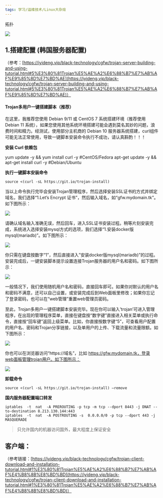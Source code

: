 ```yaml
---
tags: 学习/运维技术/Linux大杂烩
---
```

  

拓扑 

![](https://cdn.nlark.com/yuque/0/2022/png/22349687/1650526858827-16fc5093-a5d2-42c7-8646-31b14f90e20a.png)

## 1.搭建配置 (韩国服务器配置)

（参考：[https://iyideng.vip/black-technology/cgfw/trojan-server-building-and-using-tutorial.html#5%E3%80%81Trojan%E5%AE%A2%E6%88%B7%E7%AB%AF%E9%85%8D%E7%BD%AE](https://iyideng.vip/black-technology/cgfw/trojan-server-building-and-using-tutorial.html#5%E3%80%81Trojan%E5%AE%A2%E6%88%B7%E7%AB%AF%E9%85%8D%E7%BD%AE)）

#### **Trojan多用户一键搭建脚本（推荐）**

在这里，我推荐您使用 Debian 9/11 或 CentOS 7 系统搭建环境（推荐使用 Debian 11 系统），如果您使用其他系统环境搭建可能会遇到莫名其妙的问题，浪费时间和精力。经测试，使用部分主机商的 Debian 10 服务器系统搭建，curl组件可能无法正常使用，导致一键脚本安装命令执行不成功，请认真斟酌！！！

**安装 Curl 依赖包**

yum update -y && yum install curl -y #CentOS/Fedora apt-get update -y && apt-get install curl -y #Debian/Ubuntu

**执行一键脚本安装命令**

```shell
source <(curl -sL https://git.io/trojan-install)
```

当以上命令执行完毕会安装Trojan管理程序，然后选择安装SSL证书的方式并绑定域名，我们选择“1.Let’s Encrypt 证书”，然后输入域名，如“gfw.mydomain.tk”。如下图所示：

![](https://cdn.nlark.com/yuque/0/2022/png/22349687/1650525482357-3b1f1cf1-76b8-4a51-a127-83a226575f95.png)

请确认域名输入准确无误，然后回车，进入SSL证书安装过程。稍等片刻安装完成，系统进入选择安装mysql方式的选项，我们选择“1.安装docker版mysql(mariadb)”。如下图所示：

![](https://cdn.nlark.com/yuque/0/2022/png/22349687/1650525482525-13441053-0edd-400f-8d31-6d0d1e26ebb3.png)

你只需在键盘按数字“1”，然后直接进入”安装docker版mysql(mariadb)”的过程。安装完成后，一键安装脚本提示设置连接Trojan服务器的用户名和密码。如下图所示：

![](https://cdn.nlark.com/yuque/0/2022/png/22349687/1650525482331-88d8cdb6-8727-4995-ba53-25d640b9ff0d.png)

一般情况下，我们使用随机用户名和密码，直接回车即可。如果你对默认的用户名和密码不满意，还可以自己设置，或安装完成后到Web面板里修改；如果你忘记了登录密码，也可以在“web管理”重置web管理员密码。

至此，Trojan多用户一键搭建脚本安装完毕。现在你可以输入’trojan’可进入管理程序，在出现的管理程序菜单，直接在键盘按“数字键”直接进入相关菜单或执行命令，直接按“回车键”返回上级菜单。比如，你直接按数字键“5”，可查看用户配置的用户名、密码和Trojan分享链接，以及单用户的上传、下载流量和流量限额。如下图所示：

![](https://cdn.nlark.com/yuque/0/2022/png/22349687/1650525482485-10a30fb4-509a-468b-a086-6ea497d9ebb2.png)

你也可以在浏览器访问“https://域名”，比如 https://gfw.mydomain.tk，登录web面板管理trojan用户。如下图所示：

![](https://cdn.nlark.com/yuque/0/2022/png/22349687/1650525482450-5e1bcbe8-b0a2-426b-a08c-f8b228290c57.png)

**卸载命令**

```shell
source <(curl -sL https://git.io/trojan-install) –remove
```
  

  

**国内服务器配置端口转发**

```shell
iptables  -t  nat  -A PREROUTING -p tcp -m tcp --dport 8443 -j DNAT --to-destination 8.213.130.144:443
iptables  -t  nat  -A POSTROUTING -s  0.0.0.0/0 -p tcp --dport 443 -j MASQUERADE
```

> 只允许国内的机器访问国外，最大程度上保证安全

## 客户端：

（参考链接：[https://iyideng.vip/black-technology/cgfw/trojan-client-download-and-installation-tutorial.html#1%E3%80%81Trojan%E5%AE%A2%E6%88%B7%E7%AB%AF%E4%B8%8B%E8%BD%BD](https://iyideng.vip/black-technology/cgfw/trojan-client-download-and-installation-tutorial.html#1%E3%80%81Trojan%E5%AE%A2%E6%88%B7%E7%AB%AF%E4%B8%8B%E8%BD%BD)）